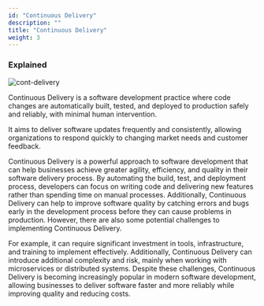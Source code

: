 ```yaml
---
id: "Continuous Delivery"
description: ""
title: "Continuous Delivery"
weight: 3
---
```



### Explained

![cont-delivery](cont-delivery.png)

Continuous Delivery is a software development practice where code changes are automatically built, tested, and deployed to production safely and reliably, with minimal human intervention.

It aims to deliver software updates frequently and consistently, allowing organizations to respond quickly to changing market needs and customer feedback.

Continuous Delivery is a powerful approach to software development that can help businesses achieve greater agility, efficiency, and quality in their software delivery process. By automating the build, test, and deployment process, developers can focus on writing code and delivering new features rather than spending time on manual processes. Additionally, Continuous Delivery can help to improve software quality by catching errors and bugs early in the development process before they can cause problems in production. However, there are also some potential challenges to implementing Continuous Delivery.

For example, it can require significant investment in tools, infrastructure, and training to implement effectively. Additionally, Continuous Delivery can introduce additional complexity and risk, mainly when working with microservices or distributed systems. Despite these challenges, Continuous Delivery is becoming increasingly popular in modern software development, allowing businesses to deliver software faster and more reliably while improving quality and reducing costs.